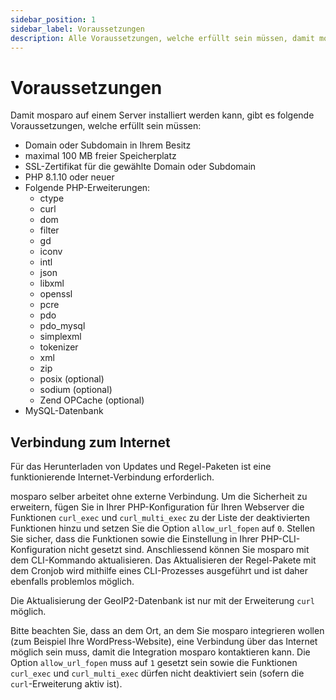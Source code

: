 ```yaml
---
sidebar_position: 1
sidebar_label: Voraussetzungen
description: Alle Voraussetzungen, welche erfüllt sein müssen, damit mosparo korrekt funktionieren kann.
---
```


# Voraussetzungen

Damit mosparo auf einem Server installiert werden kann, gibt es folgende Voraussetzungen, welche erfüllt sein müssen:

- Domain oder Subdomain in Ihrem Besitz
- maximal 100 MB freier Speicherplatz
- SSL-Zertifikat für die gewählte Domain oder Subdomain
- PHP 8.1.10 oder neuer
- Folgende PHP-Erweiterungen:
  - ctype
  - curl
  - dom
  - filter
  - gd
  - iconv
  - intl
  - json
  - libxml
  - openssl
  - pcre
  - pdo
  - pdo_mysql
  - simplexml
  - tokenizer
  - xml
  - zip
  - posix (optional)
  - sodium (optional)
  - Zend OPCache (optional)
- MySQL-Datenbank

## Verbindung zum Internet

Für das Herunterladen von Updates und Regel-Paketen ist eine funktionierende Internet-Verbindung erforderlich.

mosparo selber arbeitet ohne externe Verbindung. Um die Sicherheit zu erweitern, fügen Sie in Ihrer PHP-Konfiguration für Ihren Webserver die Funktionen `curl_exec` und `curl_multi_exec` zu der Liste der deaktivierten Funktionen hinzu und setzen Sie die Option `allow_url_fopen` auf `0`. Stellen Sie sicher, dass die Funktionen sowie die Einstellung in Ihrer PHP-CLI-Konfiguration nicht gesetzt sind. Anschliessend können Sie mosparo mit dem CLI-Kommando aktualisieren. Das Aktualisieren der Regel-Pakete mit dem Cronjob wird mithilfe eines CLI-Prozesses ausgeführt und ist daher ebenfalls problemlos möglich.

Die Aktualisierung der GeoIP2-Datenbank ist nur mit der Erweiterung `curl` möglich.

Bitte beachten Sie, dass an dem Ort, an dem Sie mosparo integrieren wollen (zum Beispiel Ihre WordPress-Website), eine Verbindung über das Internet möglich sein muss, damit die Integration mosparo kontaktieren kann. Die Option `allow_url_fopen` muss auf `1` gesetzt sein sowie die Funktionen `curl_exec` und `curl_multi_exec` dürfen nicht deaktiviert sein (sofern die `curl`-Erweiterung aktiv ist).
